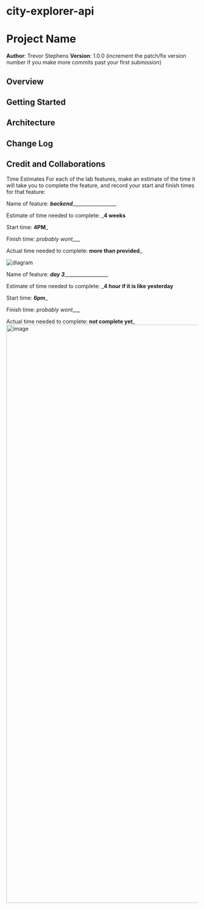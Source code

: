 # city-explorer-api

# Project Name

**Author**: Trevor Stephens
**Version**: 1.0.0 (increment the patch/fix version number if you make more commits past your first submission)

## Overview
<!-- Provide a high level overview of what this application is and why you are building it, beyond the fact that it's an assignment for this class. (i.e. What's your problem domain?) -->

## Getting Started
<!-- What are the steps that a user must take in order to build this app on their own machine and get it running? -->

## Architecture
<!-- Provide a detailed description of the application design. What technologies (languages, libraries, etc) you're using, and any other relevant design information. -->

## Change Log
<!-- Use this area to document the iterative changes made to your application as each feature is successfully implemented. Use time stamps. Here's an example:

01-01-2001 4:59pm - Application now has a fully-functional express server, with a GET route for the location resource. -->

## Credit and Collaborations
<!-- Give credit (and a link) to other people or resources that helped you build this application. -->
Time Estimates
For each of the lab features, make an estimate of the time it will take you to complete the feature, and record your start and finish times for that feature:

Name of feature: _______backend_________________________

Estimate of time needed to complete: ___4 weeks__

Start time: __4PM___

Finish time: _probably wont____

Actual time needed to complete: __more than provided___

![diagram](https://user-images.githubusercontent.com/104862689/180108320-f009dd4c-e55c-429d-9303-050e6ee501ab.png)

Name of feature: _______day 3_________________________

Estimate of time needed to complete: ___4 hour if it is like yesterday__

Start time: __6pm___

Finish time: _probably wont____

Actual time needed to complete: __not complete yet___
<img width="1522" alt="image" src="https://user-images.githubusercontent.com/104862689/180108466-7f2999fe-07b8-432d-bc43-80389f9922ca.png">


